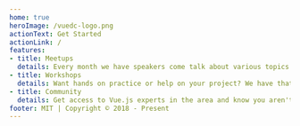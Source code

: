 ```yaml
---
home: true
heroImage: /vuedc-logo.png
actionText: Get Started
actionLink: /
features:
- title: Meetups
  details: Every month we have speakers come talk about various topics with Vue.js!
- title: Workshops
  details: Want hands on practice or help on your project? We have that for you too!
- title: Community
  details: Get access to Vue.js experts in the area and know you aren't alone as you work on your Vue app!
footer: MIT | Copyright © 2018 - Present
---
```

